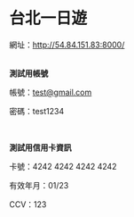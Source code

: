 # 台北一日遊
網址：http://54.84.151.83:8000/
<br/>
<br/>

**測試用帳號**

帳號：test@gmail.com

密碼：test1234

<br/>

**測試用信用卡資訊**

卡號：4242 4242 4242 4242

有效年月：01/23

CCV：123
